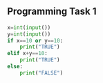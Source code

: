 
## Programming Task 1

```.py
x=int(input())
y=int(input())
if x==10 or y==10:
    print("TRUE")
elif x+y==10:
    print("TRUE")
else:
    print("FALSE")
```

